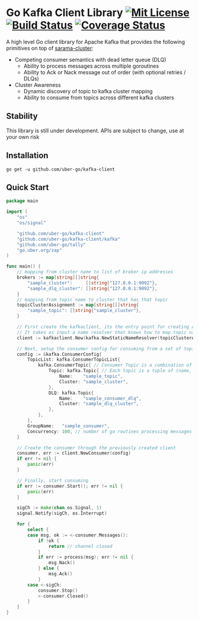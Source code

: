 # Go Kafka Client Library [![Mit License][mit-img]][mit] [![Build Status][ci-img]][ci] [![Coverage Status][cov-img]][cov]

A high level Go client library for Apache Kafka that provides the following primitives on top of [sarama-cluster](https://github.com/bsm/sarama-cluster):

* Competing consumer semantics with dead letter queue (DLQ)
  * Ability to process messages across multiple goroutines
  * Ability to Ack or Nack message out of order (with optional retries / DLQs)
* Cluster Awareness
  * Dynamic discovery of topic to kafka cluster mapping
  * Ability to consume from topics across different kafka clusters

## Stability

This library is still under development. APIs are subject to change, use at your own risk

## Installation

`go get -u github.com/uber-go/kafka-client`

## Quick Start

```go
package main

import (
	"os"
	"os/signal"

	"github.com/uber-go/kafka-client"
	"github.com/uber-go/kafka-client/kafka"
	"github.com/uber-go/tally"
	"go.uber.org/zap"
)

func main() {
	// mapping from cluster name to list of broker ip addresses
	brokers := map[string][]string{
		"sample_cluster":     []string{"127.0.0.1:9092"},
		"sample_dlq_cluster": []string{"127.0.0.1:9092"},
	}
	// mapping from topic name to cluster that has that topic
	topicClusterAssignment := map[string][]string{
		"sample_topic": []string{"sample_cluster"},
	}

	// First create the kafkaclient, its the entry point for creating consumers or producers
	// It takes as input a name resolver that knows how to map topic names to broker ip addrs
	client := kafkaclient.New(kafka.NewStaticNameResolver(topicClusterAssignment, brokers), zap.NewNop(), tally.NoopScope)

	// Next, setup the consumer config for consuming from a set of topics
	config := &kafka.ConsumerConfig{
		TopicList: kafka.ConsumerTopicList{
			kafka.ConsumerTopic{ // Consumer Topic is a combination of topic + dead-letter-queue
				Topic: kafka.Topic{ // Each topic is a tuple of (name, clusterName)
					Name:    "sample_topic",
					Cluster: "sample_cluster",
				},
				DLQ: kafka.Topic{
					Name:    "sample_consumer_dlq",
					Cluster: "sample_dlq_cluster",
				},
			},
		},
		GroupName:   "sample_consumer",
		Concurrency: 100, // number of go routines processing messages in parallel
	}

	// Create the consumer through the previously created client
	consumer, err := client.NewConsumer(config)
	if err != nil {
		panic(err)
	}

	// Finally, start consuming
	if err := consumer.Start(); err != nil {
		panic(err)
	}

	sigCh := make(chan os.Signal, 1)
	signal.Notify(sigCh, os.Interrupt)

	for {
		select {
		case msg, ok := <-consumer.Messages():
			if !ok {
				return // channel closed
			}
			if err := process(msg); err != nil {
				msg.Nack()
			} else {
				msg.Ack()
			}
		case <-sigCh:
			consumer.Stop()
			<-consumer.Closed()
		}
	}
}
```

[mit-img]: http://img.shields.io/badge/License-MIT-blue.svg
[mit]: https://github.com/uber-go/kafka-client/blob/master/LICENSE

[ci-img]: https://img.shields.io/travis/uber-go/kafka-client/master.svg
[ci]: https://travis-ci.org/uber-go/kafka-client/branches

[cov-img]: https://codecov.io/gh/uber-go/kafka-client/branch/master/graph/badge.svg
[cov]: https://codecov.io/gh/uber-go/kafka-client/branch/master
